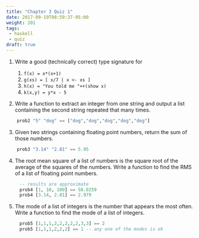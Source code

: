 ```yaml
---
title: "Chapter 3 Quiz 1"
date: 2017-09-19T08:59:37-05:00
weight: 201
tags: 
 - haskell
 - quiz
draft: true
---
```


1. Write a good (technically correct) type signature for

    1. `f(x) = x*(x+1)`
    2. `g(xs) = [ x/7 | x <- xs ]`
    3. `h(x) = "You told me "++(show x)`
    4. `k(x,y) = y*x - 5`

2. Write a function to extract an integer from one string and output
   a list containing the second string repeated that many times.
```haskell
    prob2 "5" "dog" == ["dog","dog","dog","dog","dog"]
```
3. Given two strings containing floating point numbers, return the sum
   of those numbers.
```haskell
    prob3 "3.14" "2.81" == 5.95
```
4. The root mean square of a list of numbers is the square root of the
   average of the squares of the numbers. Write a function to find the
   RMS of a list of floating point numbers.
```haskell
     -- results are approximate
     prob4 [1, 10, 100] == 58.0259 
     prob4 [3.14, 2.81] == 2.979
```
5. The mode of a list of integers is the number that appears the most
   often. Write a function to find the mode of a list of integers.
```haskell
     prob5 [1,1,1,2,2,2,2,2,3,3] == 2
     prob5 [1,1,1,2,2,2] == 1 -- any one of the modes is ok
```
